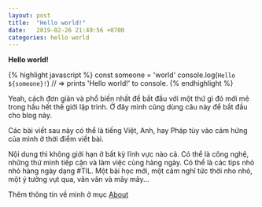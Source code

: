 ```yaml
---
layout: post
title:  "Hello world!"
date:   2019-02-26 21:49:56 +0700
categories: hello world
---
```

**Hello world!**

{% highlight javascript %}
const someone = 'world'
console.log(`Hello ${someone}!`)
// => prints 'Hello world!' to console.
{% endhighlight %}

Yeah, cách đơn giản và phổ biến nhất để bắt đầu với một thứ gì đó mới mẻ trong hầu hết thế giới lập trình. Ở đây mình cũng dùng câu này để bắt đầu cho blog này.

Các bài viết sau này có thể là tiếng Việt, Anh, hay Pháp tùy vào cảm hứng của mình ở thời điểm viết bài.

Nội dung thì không giới hạn ở bất kỳ lĩnh vực nào cả. Có thể là công nghệ, những thứ mình tiếp cận và làm việc cùng hàng ngày. Có thể là các tips nhỏ nhỏ hàng ngày dạng #TIL. Một bài học mới, một cảm nghĩ tức thời nho nhỏ, một ý tưởng vụt qua, vân vân và mây mây...

Thêm thông tin về mình ở mục [About][about]

[about]: /about
